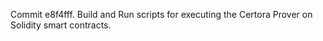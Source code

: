 Commit e8f4fff.                    Build and Run scripts for executing the Certora Prover on Solidity smart contracts.